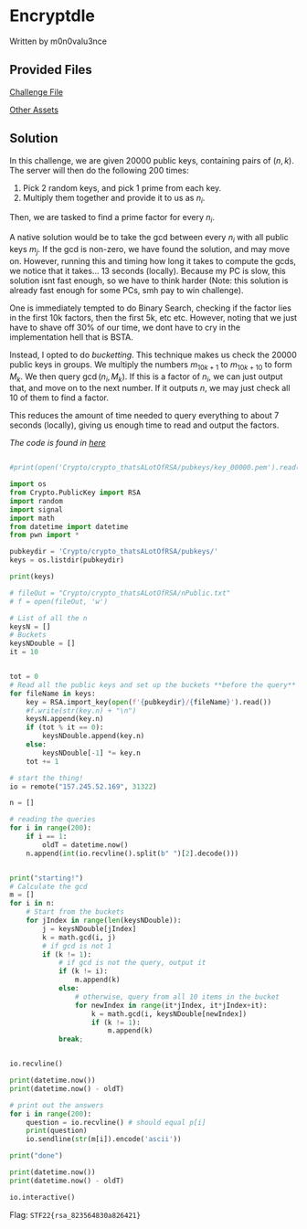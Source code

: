 # Encryptdle
Written by m0n0valu3nce
## Provided Files 
[Challenge File](./assets/thatsALotOfRSA/rsa_challenge.py)

[Other Assets](./assets/thatsALotOfRSA/pubkeys.zip)

## Solution
In this challenge, we are given 20000 public keys, containing pairs of $(n, k)$. The server will then do the following 200 times:

1. Pick 2 random keys, and pick 1 prime from each key.
2. Multiply them together and provide it to us as $n_i$.

Then, we are tasked to find a prime factor for every $n_i$.

A native solution would be to take the gcd between every $n_i$ with all public keys $m_j$. If the gcd is non-zero, we have found the solution, and may move on. However, running this and timing how long it takes to compute the gcds, we notice that it takes... 13 seconds (locally). Because my PC is slow, this solution isnt fast enough, so we have to think harder (Note: this solution is already fast enough for some PCs, smh pay to win challenge). 

One is immediately tempted to do Binary Search, checking if the factor lies in the first 10k factors, then the first 5k, etc etc. However, noting that we just have to shave off 30% of our time, we dont have to cry in the implementation hell that is BSTA. 

Instead, I opted to do _bucketting_. This technique makes us check the 20000 public keys in groups. We multiply the numbers $m_{10k+1}$ to  $m_{10k+10}$ to form $M_k$. We then query $\gcd(n_i, M_k)$. If this is a factor of $n_i$, we can just output that, and move on to the next number. If it outputs $n$, we may just check all 10 of them to find a factor. 

This reduces the amount of time needed to query everything to about 7 seconds (locally), giving us enough time to read and output the factors. 

_The code is found in [here](./assets/thatsALotOfRSA/solve.py)_

```py

#print(open('Crypto/crypto_thatsALotOfRSA/pubkeys/key_00000.pem').read())

import os
from Crypto.PublicKey import RSA
import random
import signal
import math
from datetime import datetime
from pwn import *

pubkeydir = 'Crypto/crypto_thatsALotOfRSA/pubkeys/'
keys = os.listdir(pubkeydir)

print(keys)

# fileOut = "Crypto/crypto_thatsALotOfRSA/nPublic.txt"
# f = open(fileOut, 'w')

# List of all the n
keysN = []
# Buckets
keysNDouble = []
it = 10


tot = 0
# Read all the public keys and set up the buckets **before the query**
for fileName in keys:
    key = RSA.import_key(open(f'{pubkeydir}/{fileName}').read())   
    #f.write(str(key.n) + "\n")
    keysN.append(key.n)
    if (tot % it == 0):
        keysNDouble.append(key.n)
    else:
        keysNDouble[-1] *= key.n
    tot += 1

# start the thing!
io = remote("157.245.52.169", 31322)

n = []

# reading the queries
for i in range(200):
    if i == 1:
        oldT = datetime.now()
    n.append(int(io.recvline().split(b" ")[2].decode()))


print("starting!")
# Calculate the gcd
m = []
for i in n:
    # Start from the buckets
    for jIndex in range(len(keysNDouble)):
        j = keysNDouble[jIndex]
        k = math.gcd(i, j)
        # if gcd is not 1
        if (k != 1):
            # if gcd is not the query, output it
            if (k != i):
                m.append(k)
            else:
                # otherwise, query from all 10 items in the bucket
                for newIndex in range(it*jIndex, it*jIndex+it):
                    k = math.gcd(i, keysNDouble[newIndex])
                    if (k != 1):
                        m.append(k)
            break;


io.recvline()

print(datetime.now())
print(datetime.now() - oldT)

# print out the answers
for i in range(200):
    question = io.recvline() # should equal p[i]
    print(question)
    io.sendline(str(m[i]).encode('ascii'))

print("done")

print(datetime.now())
print(datetime.now() - oldT)

io.interactive()
```

Flag: `STF22{rsa_823564830a826421}`
